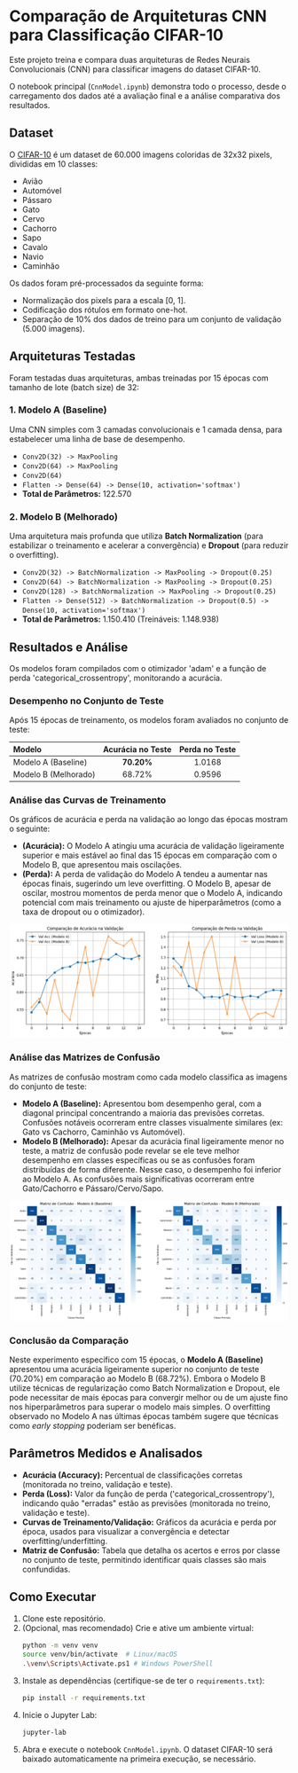 # Comparação de Arquiteturas CNN para Classificação CIFAR-10

Este projeto treina e compara duas arquiteturas de Redes Neurais Convolucionais (CNN) para classificar imagens do dataset CIFAR-10.

O notebook principal (`CnnModel.ipynb`) demonstra todo o processo, desde o carregamento dos dados até a avaliação final e a análise comparativa dos resultados.

## Dataset

O [CIFAR-10](https://www.cs.toronto.edu/~kriz/cifar.html) é um dataset de 60.000 imagens coloridas de 32x32 pixels, divididas em 10 classes:
* Avião
* Automóvel
* Pássaro
* Gato
* Cervo
* Cachorro
* Sapo
* Cavalo
* Navio
* Caminhão

Os dados foram pré-processados da seguinte forma:
* Normalização dos pixels para a escala [0, 1].
* Codificação dos rótulos em formato one-hot.
* Separação de 10% dos dados de treino para um conjunto de validação (5.000 imagens).

## Arquiteturas Testadas

Foram testadas duas arquiteturas, ambas treinadas por 15 épocas com tamanho de lote (batch size) de 32:

### 1. Modelo A (Baseline)
Uma CNN simples com 3 camadas convolucionais e 1 camada densa, para estabelecer uma linha de base de desempenho.
* `Conv2D(32) -> MaxPooling`
* `Conv2D(64) -> MaxPooling`
* `Conv2D(64)`
* `Flatten -> Dense(64) -> Dense(10, activation='softmax')`
* **Total de Parâmetros:** 122.570

### 2. Modelo B (Melhorado)
Uma arquitetura mais profunda que utiliza **Batch Normalization** (para estabilizar o treinamento e acelerar a convergência) e **Dropout** (para reduzir o overfitting).
* `Conv2D(32) -> BatchNormalization -> MaxPooling -> Dropout(0.25)`
* `Conv2D(64) -> BatchNormalization -> MaxPooling -> Dropout(0.25)`
* `Conv2D(128) -> BatchNormalization -> MaxPooling -> Dropout(0.25)`
* `Flatten -> Dense(512) -> BatchNormalization -> Dropout(0.5) -> Dense(10, activation='softmax')`
* **Total de Parâmetros:** 1.150.410 (Treináveis: 1.148.938)

## Resultados e Análise

Os modelos foram compilados com o otimizador 'adam' e a função de perda 'categorical_crossentropy', monitorando a acurácia.

### Desempenho no Conjunto de Teste
Após 15 épocas de treinamento, os modelos foram avaliados no conjunto de teste:

| Modelo             | Acurácia no Teste | Perda no Teste |
| :----------------- | :---------------: | :------------: |
| Modelo A (Baseline) | **70.20%** | 1.0168         |
| Modelo B (Melhorado)| 68.72%        | 0.9596         |

### Análise das Curvas de Treinamento
Os gráficos de acurácia e perda na validação ao longo das épocas mostram o seguinte:

* **(Acurácia):** O Modelo A atingiu uma acurácia de validação ligeiramente superior e mais estável ao final das 15 épocas em comparação com o Modelo B, que apresentou mais oscilações.
* **(Perda):** A perda de validação do Modelo A tendeu a aumentar nas épocas finais, sugerindo um leve overfitting. O Modelo B, apesar de oscilar, mostrou momentos de perda menor que o Modelo A, indicando potencial com mais treinamento ou ajuste de hiperparâmetros (como a taxa de dropout ou o otimizador).

![Comparação Acurácia e Perda](comparacaoAcuraciaePerda.png)

### Análise das Matrizes de Confusão
As matrizes de confusão mostram como cada modelo classifica as imagens do conjunto de teste:

* **Modelo A (Baseline):** Apresentou bom desempenho geral, com a diagonal principal concentrando a maioria das previsões corretas. Confusões notáveis ocorreram entre classes visualmente similares (ex: Gato vs Cachorro, Caminhão vs Automóvel).
* **Modelo B (Melhorado):** Apesar da acurácia final ligeiramente menor no teste, a matriz de confusão pode revelar se ele teve melhor desempenho em classes específicas ou se as confusões foram distribuídas de forma diferente. Nesse caso, o desempenho foi inferior ao Modelo A. As confusões mais significativas ocorreram entre Gato/Cachorro e Pássaro/Cervo/Sapo.

![Comparação Matrizes de Confusão](MatrizesDeConfusao.png)

### Conclusão da Comparação
Neste experimento específico com 15 épocas, o **Modelo A (Baseline)** apresentou uma acurácia ligeiramente superior no conjunto de teste (70.20%) em comparação ao Modelo B (68.72%). Embora o Modelo B utilize técnicas de regularização como Batch Normalization e Dropout, ele pode necessitar de mais épocas para convergir melhor ou de um ajuste fino nos hiperparâmetros para superar o modelo mais simples. O overfitting observado no Modelo A nas últimas épocas também sugere que técnicas como *early stopping* poderiam ser benéficas.

## Parâmetros Medidos e Analisados

* **Acurácia (Accuracy):** Percentual de classificações corretas (monitorada no treino, validação e teste).
* **Perda (Loss):** Valor da função de perda ('categorical_crossentropy'), indicando quão "erradas" estão as previsões (monitorada no treino, validação e teste).
* **Curvas de Treinamento/Validação:** Gráficos da acurácia e perda por época, usados para visualizar a convergência e detectar overfitting/underfitting.
* **Matriz de Confusão:** Tabela que detalha os acertos e erros por classe no conjunto de teste, permitindo identificar quais classes são mais confundidas.

## Como Executar

1.  Clone este repositório.
2.  (Opcional, mas recomendado) Crie e ative um ambiente virtual:
    ```bash
    python -m venv venv
    source venv/bin/activate  # Linux/macOS
    .\venv\Scripts\Activate.ps1 # Windows PowerShell
    ```
3.  Instale as dependências (certifique-se de ter o `requirements.txt`):
    ```bash
    pip install -r requirements.txt
    ```
4.  Inicie o Jupyter Lab:
    ```bash
    jupyter-lab
    ```
5.  Abra e execute o notebook `CnnModel.ipynb`. O dataset CIFAR-10 será baixado automaticamente na primeira execução, se necessário.
